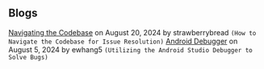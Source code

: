 ## Blogs

[Navigating the Codebase](navigating-codebase.md) on August 20, 2024 by strawberrybread `(How to Navigate the Codebase for Issue Resolution)`
[Android Debugger](android-debugger.md) on August 5, 2024 by ewhang5 `(Utilizing the Android Studio Debugger to Solve Bugs)`
